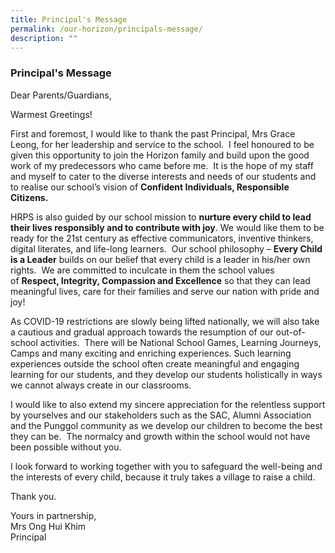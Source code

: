 ```yaml
---
title: Principal's Message
permalink: /our-horizon/principals-message/
description: ""
---
```

### **Principal's Message**

Dear Parents/Guardians,  

Warmest Greetings!

First and foremost, I would like to thank the past Principal, Mrs Grace Leong, for her leadership and service to the school.  I feel honoured to be given this opportunity to join the Horizon family and build upon the good work of my predecessors who came before me.  It is the hope of my staff and myself to cater to the diverse interests and needs of our students and to realise our school’s vision of **Confident Individuals, Responsible Citizens.**

HRPS is also guided by our school mission to **nurture every child to lead their lives responsibly and to contribute with joy**. We would like them to be ready for the 21st century as effective communicators, inventive thinkers, digital literates, and life-long learners.  Our school philosophy – **Every Child is a Leader** builds on our belief that every child is a leader in his/her own rights.  We are committed to inculcate in them the school values of **Respect, Integrity, Compassion and Excellence** so that they can lead meaningful lives, care for their families and serve our nation with pride and joy!

As COVID-19 restrictions are slowly being lifted nationally, we will also take a cautious and gradual approach towards the resumption of our out-of-school activities.  There will be National School Games, Learning Journeys, Camps and many exciting and enriching experiences. Such learning experiences outside the school often create meaningful and engaging learning for our students, and they develop our students holistically in ways we cannot always create in our classrooms.

  

I would like to also extend my sincere appreciation for the relentless support by yourselves and our stakeholders such as the SAC, Alumni Association and the Punggol community as we develop our children to become the best they can be.  The normalcy and growth within the school would not have been possible without you. 

I look forward to working together with you to safeguard the well-being and the interests of every child, because it truly takes a village to raise a child.

Thank you.

Yours in partnership,
<br>
Mrs Ong Hui Khim
<br>Principal